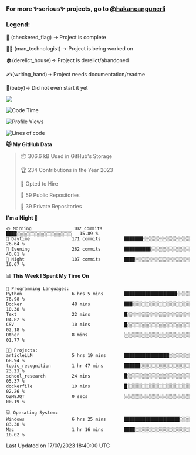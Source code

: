 ### For more ✨serious✨ projects, go to [@hakancangunerli](https://github.com/hakancangunerli)


### Legend:


🏁 (checkered_flag) -> Project is complete

👨‍💻 (man_technologist)   -> Project is being worked on

🏚️(derelict_house)-> Project is derelict/abandoned

✍️(writing_hand)-> Project needs documentation/readme

👶(baby)-> Did not even start it yet

![](https://github-readme-stats.vercel.app/api/top-langs/?username=hakancangunerli&layout=compact&hide=tex,html,shell,CSS,Ruby,Makefile,EmberScript,MATLAB,C&langs_count=6&exclude_repo=2015-csharp,gt_code,gsu_code,uga_code,uga_robotics)

<!--START_SECTION:waka-->
![Code Time](http://img.shields.io/badge/Code%20Time-456%20hrs%208%20mins-blue)

![Profile Views](http://img.shields.io/badge/Profile%20Views-0-blue)

![Lines of code](https://img.shields.io/badge/From%20Hello%20World%20I%27ve%20Written-3.1%20million%20lines%20of%20code-blue)

**🐱 My GitHub Data** 

> 📦 306.6 kB Used in GitHub's Storage 
 > 
> 🏆 234 Contributions in the Year 2023
 > 
> 💼 Opted to Hire
 > 
> 📜 59 Public Repositories 
 > 
> 🔑 39 Private Repositories 
 > 
**I'm a Night 🦉** 

```text
🌞 Morning                102 commits         ████░░░░░░░░░░░░░░░░░░░░░   15.89 % 
🌆 Daytime                171 commits         ███████░░░░░░░░░░░░░░░░░░   26.64 % 
🌃 Evening                262 commits         ██████████░░░░░░░░░░░░░░░   40.81 % 
🌙 Night                  107 commits         ████░░░░░░░░░░░░░░░░░░░░░   16.67 % 
```


📊 **This Week I Spent My Time On** 

```text
💬 Programming Languages: 
Python                   6 hrs 5 mins        ████████████████████░░░░░   78.98 % 
Docker                   48 mins             ███░░░░░░░░░░░░░░░░░░░░░░   10.38 % 
Text                     22 mins             █░░░░░░░░░░░░░░░░░░░░░░░░   04.82 % 
CSV                      10 mins             █░░░░░░░░░░░░░░░░░░░░░░░░   02.18 % 
Other                    8 mins              ░░░░░░░░░░░░░░░░░░░░░░░░░   01.77 % 

🐱‍💻 Projects: 
articleLLM               5 hrs 19 mins       █████████████████░░░░░░░░   68.94 % 
topic_recognition        1 hr 47 mins        ██████░░░░░░░░░░░░░░░░░░░   23.23 % 
school_research          24 mins             █░░░░░░░░░░░░░░░░░░░░░░░░   05.37 % 
dockerfile               10 mins             █░░░░░░░░░░░░░░░░░░░░░░░░   02.26 % 
GZM8JQT                  0 secs              ░░░░░░░░░░░░░░░░░░░░░░░░░   00.19 % 

💻 Operating System: 
Windows                  6 hrs 25 mins       █████████████████████░░░░   83.38 % 
Mac                      1 hr 16 mins        ████░░░░░░░░░░░░░░░░░░░░░   16.62 % 
```


 Last Updated on 17/07/2023 18:40:00 UTC
<!--END_SECTION:waka-->



